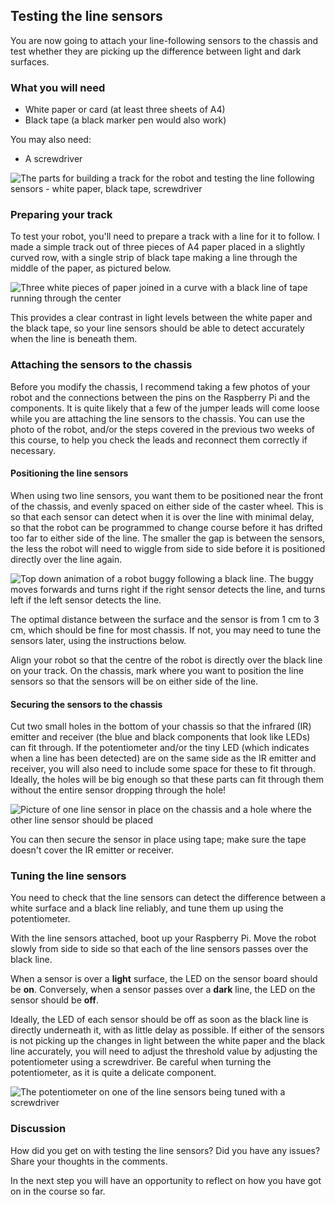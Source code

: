 [comment]: # (
Is this step open? Y/N
If so, short description of this step:
Related links:
Related files:
)

## Testing the line sensors

You are now going to attach your line-following sensors to the chassis and test whether they are picking up the difference between light and dark surfaces.

### What you will need

+ White paper or card (at least three sheets of A4)
+ Black tape (a black marker pen would also work)

You may also need:

+ A screwdriver

![The parts for building a track for the robot and testing the line following sensors - white paper, black tape, screwdriver](https://rpf-futurelearn.s3-eu-west-1.amazonaws.com/Robotics+-+Robot+Buggy/Photographs/3_6-parts_for_line_testing.jpg)

### Preparing your track

To test your robot, you'll need to prepare a track with a line for it to follow. I made a simple track out of three pieces of A4 paper placed in a slightly curved row, with a single strip of black tape making a line through the middle of the paper, as pictured below.

![Three white pieces of paper joined in a curve with a black line of tape running through the center](https://rpf-futurelearn.s3-eu-west-1.amazonaws.com/Robotics+-+Robot+Buggy/Photographs/3_6-black_line_on_white_paper.jpg)

This provides a clear contrast in light levels between the white paper and the black tape, so your line sensors should be able to detect accurately when the line is beneath them.

### Attaching the sensors to the chassis

Before you modify the chassis, I recommend taking a few photos of your robot and the connections between the pins on the Raspberry Pi and the components. It is quite likely that a few of the jumper leads will come loose while you are attaching the line sensors to the chassis. You can use the photo of the robot, and/or the steps covered in the previous two weeks of this course, to help you check the leads and reconnect them correctly if necessary.

#### Positioning the line sensors

When using two line sensors, you want them to be positioned near the front of the chassis, and evenly spaced on either side of the caster wheel. This is so that each sensor can detect when it is over the line with minimal delay, so that the robot can be programmed to change course before it has drifted too far to either side of the line. The smaller the gap is between the sensors, the less the robot will need to wiggle from side to side before it is positioned directly over the line again.

![Top down animation of a robot buggy following a black line. The buggy moves forwards and turns right if the right sensor detects the line, and turns left if the left sensor detects the line.](https://rpf-futurelearn.s3-eu-west-1.amazonaws.com/Robotics+-+Robot+Buggy/Animation/3_4-line-following-buggy-animation.gif)

The optimal distance between the surface and the sensor is from 1 cm to 3 cm, which should be fine for most chassis. If not, you may need to tune the sensors later, using the instructions below.

Align your robot so that the centre of the robot is directly over the black line on your track. On the chassis, mark where you want to position the line sensors so that the sensors will be on either side of the line.

#### Securing the sensors to the chassis

Cut two small holes in the bottom of your chassis so that the infrared (IR) emitter and receiver (the blue and black components that look like LEDs) can fit through. If the potentiometer and/or the tiny LED (which indicates when a line has been detected) are on the same side as the IR emitter and receiver, you will also need to include some space for these to fit through. Ideally, the holes will be big enough so that these parts can fit through them without the entire sensor dropping through the hole!

![Picture of one line sensor in place on the chassis and a hole where the other line sensor should be placed](https://rpf-futurelearn.s3-eu-west-1.amazonaws.com/Robotics+-+Robot+Buggy/Photographs/3_6-one_line_sensor_in_place.jpg)

You can then secure the sensor in place using tape; make sure the tape doesn't cover the IR emitter or receiver.

### Tuning the line sensors

You need to check that the line sensors can detect the difference between a white surface and a black line reliably, and tune them up using the potentiometer.

With the line sensors attached, boot up your Raspberry Pi. Move the robot slowly from side to side so that each of the line sensors passes over the black line.

When a sensor is over a **light** surface, the LED on the sensor board should be **on**. Conversely, when a sensor passes over a **dark** line, the LED on the sensor should be **off**.

Ideally, the LED of each sensor should be off as soon as the black line is directly underneath it, with as little delay as possible. If either of the sensors is not picking up the changes in light between the white paper and the black line accurately, you will need to adjust the threshold value by adjusting the potentiometer using a screwdriver. Be careful when turning the potentiometer, as it is quite a delicate component.

![The potentiometer on one of the line sensors being tuned with a screwdriver](https://rpf-futurelearn.s3-eu-west-1.amazonaws.com/Robotics+-+Robot+Buggy/Photographs/3_6-potentiometer-tuning.jpg)

### Discussion

How did you get on with testing the line sensors? Did you have any issues? Share your thoughts in the comments.

In the next step you will have an opportunity to reflect on how you have got on in the course so far.
